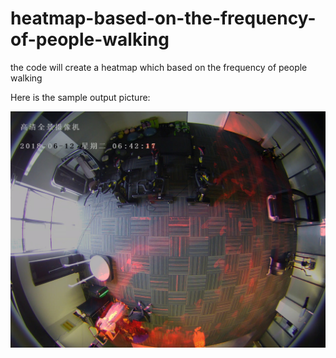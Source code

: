 # heatmap-based-on-the-frequency-of-people-walking

the code will create a heatmap which based on the frequency of people walking

Here is the sample output picture:

![image](https://github.com/zhacheny/heatmap-based-on-the-frequency-of-people-walking/blob/master/images/diff-overlay.jpg)

